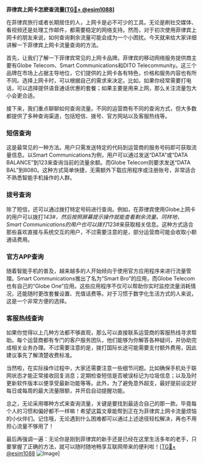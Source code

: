 **菲律宾上网卡怎麽查流量[[TG💪+ @esim1088](https://t.me/s/esim1088)]**

在菲律宾旅行或者长期居住的人，上网卡是必不可少的工具。无论是刷社交媒体、看视频还是处理工作邮件，都需要稳定的网络支持。然而，对于初次使用菲律宾上网卡的朋友来说，如何查询剩余流量可能会成为一个小困扰。今天就来给大家详细讲解一下菲律宾上网卡流量查询的方法。

首先，让我们了解一下菲律宾常见的上网卡品牌。菲律宾的移动网络服务提供商主要有Globe Telecom、Smart Communications和DITO Telecommunity。这三个品牌在市场上占据主导地位，它们提供的上网卡各有特色，价格和服务内容也有所不同。选择上网卡时，可以根据自己的需求来决定。比如，如果你经常需要打电话，可以选择提供语音通话优惠的套餐；如果主要是用来上网，那么关注流量包大小会更合适。

接下来，我们重点聊聊如何查询流量。不同的运营商有不同的查询方式，但大多数都提供了多种查询渠道，包括短信、拨号、官方网站以及客服热线等。

### 短信查询

这是最常见的一种方法。用户只需发送特定的代码到运营商的服务号码即可获取流量信息。以Smart Communications为例，用户可以通过发送“DATA”或“DATA BALANCE”到123来查询当前的流量余额。而Globe Telecom则要求发送“DATA BAL”到8080。这种方式简单快捷，无需额外下载应用程序或注册账号，非常适合不熟悉智能手机操作的人群。

### 拨号查询

除了短信，还可以通过拨打特定号码进行查询。例如，在菲律宾使用Globe上网卡的用户可以拨打*143#，然后按照屏幕提示操作就能查看剩余流量。同样地，Smart Communications的用户也可以拨打*123#来获取相关信息。这种方式适合那些喜欢直接与系统交互的用户，不过需要注意的是，部分运营商可能会收取小额通话费用。

### 官方APP查询

随着智能手机的普及，越来越多的人开始倾向于使用官方应用程序来进行流量管理。Smart Communications推出了名为“Smart Bro”的应用，而Globe Telecom也有自己的“Globe One”应用。这些应用程序不仅可以帮助你实时监控流量消耗情况，还能随时更改套餐设置、充值话费等。对于习惯于数字化生活方式的人来说，这是一个非常方便的选择。

### 客服热线查询

如果你觉得以上几种方法都不够直观，那么可以直接联系运营商的客服热线寻求帮助。每个运营商都有专门的客户服务团队，他们能够为你解答各种疑问，并协助完成相关业务办理。不过需要注意的是，拨打国际长途可能需要支付额外费用，因此建议事先了解清楚收费标准。

当然啦，在实际操作过程中，大家还需要注意一些细节问题。比如确保手机处于联网状态才能正常接收回复消息；定期检查短信是否被误标记为垃圾信息；以及及时更新软件版本以便享受最新功能等等。此外，为了避免意外超支，最好提前设定好每日或每周的最大流量限额，并开启自动提醒功能。

总之，无论采用哪种方式来查询流量，关键是要找到最适合自己的那一款。毕竟每个人的习惯和偏好都不一样嘛！希望这篇文章能帮到正在为菲律宾上网卡流量烦恼的小伙伴们。记住哦，无论遇到什么困难都可以通过上述途径轻松解决，再也不用担心流量不够用了！

最后再强调一遍：无论你是刚到菲律宾的新手还是已经在这里生活多年的老手，只要掌握了正确的方法，就可以随时随地畅享互联网带来的便利啦！[[TG💪+ @esim1088](https://t.me/s/esim1088) ![Image](https://i.postimg.cc/4NQfJmqS/Snipaste-2025-05-13-00-14-12.png)]